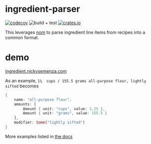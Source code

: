 # ingredient-parser

[![codecov](https://codecov.io/gh/nickysemenza/ingredient-parser/branch/main/graph/badge.svg?token=5GJCVD15RH)](https://codecov.io/gh/nickysemenza/ingredient-parser)
![build + test](https://github.com/nickysemenza/ingredient-parser/workflows/build%20+%20test/badge.svg)
[![crates.io](https://docs.rs/ingredient/badge.svg)](https://docs.rs/ingredient/latest/ingredient/)

This leverages [nom](https://github.com/Geal/nom) to parse ingredient line items from recipes into a common format.

# demo
[ingredient.nickysemenza.com](https://ingredient.nickysemenza.com)

As an example, `1¼  cups / 155.5 grams all-purpose flour, lightly sifted`  becomes
```rust
{
    name: "all-purpose flour",
    amounts: [
        Amount { unit: "cups", value: 1.25 },
        Amount { unit: "grams", value: 155.5 }
    ],
    modifier: Some("lightly sifted")
}
```
More examples listed in [the docs](https://docs.rs/ingredient/)
